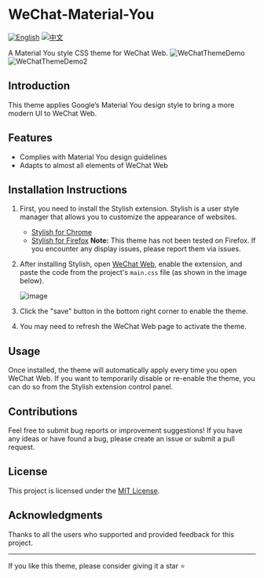 # WeChat-Material-You

[![English](https://img.shields.io/badge/lang-English-blue.svg)](README.en.md)
[![中文](https://img.shields.io/badge/lang-中文-red.svg)](README.md)

A Material You style CSS theme for WeChat Web.
![WeChatThemeDemo](https://github.com/user-attachments/assets/82c46d03-72d4-45a9-944d-1f1b4dbd5407)
![WeChatThemeDemo2](https://github.com/user-attachments/assets/39a5b1c4-5ac6-4d1b-9565-add70e82ad12)

## Introduction

This theme applies Google’s Material You design style to bring a more modern UI to WeChat Web.

## Features

- Complies with Material You design guidelines
- Adapts to almost all elements of WeChat Web

## Installation Instructions

1. First, you need to install the Stylish extension. Stylish is a user style manager that allows you to customize the appearance of websites.

   - [Stylish for Chrome](https://chrome.google.com/webstore/detail/stylish-custom-themes-for/fjnbnpbmkenffdnngjfgmeleoegfcffe)
   - [Stylish for Firefox](https://addons.mozilla.org/en-US/firefox/addon/stylish/) **Note:** This theme has not been tested on Firefox. If you encounter any display issues, please report them via issues.

2. After installing Stylish, open [WeChat Web](https://wx.qq.com/), enable the extension, and paste the code from the project's `main.css` file (as shown in the image below).

   ![image](https://github.com/user-attachments/assets/432a313a-4847-4309-a574-445f674d7111)

3. Click the "save" button in the bottom right corner to enable the theme.

4. You may need to refresh the WeChat Web page to activate the theme.

## Usage

Once installed, the theme will automatically apply every time you open WeChat Web. If you want to temporarily disable or re-enable the theme, you can do so from the Stylish extension control panel.

## Contributions

Feel free to submit bug reports or improvement suggestions! If you have any ideas or have found a bug, please create an issue or submit a pull request.

## License

This project is licensed under the [MIT License](LICENSE).

## Acknowledgments

Thanks to all the users who supported and provided feedback for this project.

---

If you like this theme, please consider giving it a star ⭐️
